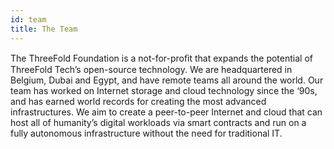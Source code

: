 ```yaml
---
id: team
title: The Team
---
```

 The ThreeFold Foundation is a not-for-proﬁt that expands the potential of ThreeFold Tech’s open-source technology. We are headquartered in Belgium, Dubai and Egypt, and have remote teams all around the world. Our team has worked on Internet storage and cloud technology since the ‘90s, and has earned world records for creating the most advanced infrastructures. We aim to create a peer-to-peer Internet and cloud that can host all of humanity’s digital workloads via smart contracts and run on a fully autonomous infrastructure without the need for traditional IT.
